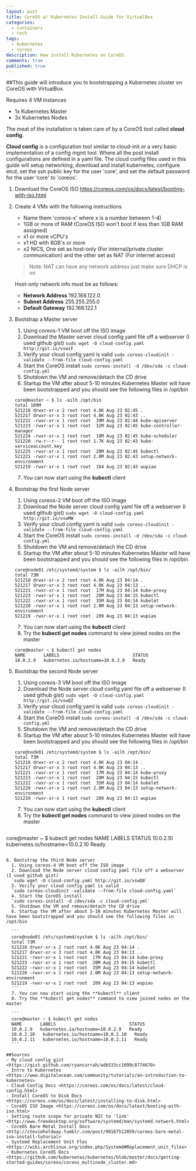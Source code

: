 ```yaml
---
layout: post
title: CoreOS w/ Kubernetes Install Guide for VirtualBox
categories: 
  - containers
  - tech
tags: 
  - kubernetes
  - coreos
description: How install Kubernetes on CoreOS.
comments: true
published: true
---
```



##This guide will introduce you to bootstrapping a Kubernetes cluster on CoreOS with VirtualBox.
 
Requires 4 VM Instances

- 1x Kubernetes Master
- 3x Kubernetes Nodes

The meat of the installation is taken care of by a CoreOS tool called **cloud config**.

**Cloud config** is a configuration tool similar to cloud-init or a very basic implementation of a config mgmt tool.  Where all the post install configurations are defined in a yaml file. The cloud config files used in this guide will setup networking, download and install kubernetes, configure etcd, set the ssh public key for the user 'core', and set the default password for the user 'core' to 'coreos'.

1. Download the CoreOS ISO <https://coreos.com/os/docs/latest/booting-with-iso.html>
 
2. Create 4 VMs with the following instructions

	- Name them 'coreos-x' where x is a number between 1-4)
	- 1GB or more of RAM (CoreOS ISO won't boot if less than 1GB RAM assigned)
	- x1 or more vCPU's
	- x1 HD with 8GB's or more
	- x2 NICS, One set as host-only (For internal/private cluster communication) and the other set as NAT (For internet access)

	> Note: 
	> NAT can have any network address just make sure DHCP is on

	Host-only network info must be as follows:
	
	- **Network Address** 192.168.122.0
	- **Subnet Address** 255.255.255.0
	- **Default Gateway** 192.168.122.1

3. Bootstrap a Master server

	1. Using coreos-1 VM boot off the ISO image
	2. Download the Master server cloud config yaml file off a webserver (I used github gist)
	`sudo wget -O cloud-config.yaml http://git.io/vswiF`
	3. Verify your cloud config yaml is valid
	`sudo coreos-cloudinit -validate --from-file cloud-config.yaml`
	4. Start the CoreOS install
	`sudo coreos-install -d /dev/sda -c cloud-config.yml`
	5. Shutdown the VM and remove/detach the CD drive
    6. Startup the VM after about 5-10 minutes Kubernetes Master will have been bootstrapped and you should see the following files in /opt/bin

    ~~~
    core@master ~ $ ls -ailh /opt/bin
    total 109M
    521218 drwxr-xr-x 2 root root 4.0K Aug 23 02:45 .
    521217 drwxr-xr-x 3 root root 4.0K Aug 23 02:43 ..
    521222 -rwxr-xr-x 1 root root  39M Aug 23 02:44 kube-apiserver
    521223 -rwxr-xr-x 1 root root  32M Aug 23 02:45 kube-controller-manager
    521224 -rwxr-xr-x 1 root root  18M Aug 23 02:45 kube-scheduler
    521220 -rw-r--r-- 1 root root 1.7K Aug 23 02:43 kube-serviceaccount.key
    521225 -rwxr-xr-x 1 root root  20M Aug 23 02:45 kubectl
    521221 -rwxr-xr-x 1 root root 2.0M Aug 23 02:43 setup-network-environment
    521219 -rwxr-xr-x 1 root root  164 Aug 23 02:43 wupiao
    ~~~
    
    7. You can now start using the **kubectl** client

4. Bootstrap the first Node server
    1. Using coreos-2 VM boot off the ISO image
	2. Download the Node server cloud config yaml file off a webserver (I used github gist)
	`sudo wget -O cloud-config.yaml http://git.io/vswMW`
	3. Verify your cloud config yaml is valid
	`sudo coreos-cloudinit -validate --from-file cloud-config.yaml`
	4. Start the CoreOS install
	`sudo coreos-install -d /dev/sda -c cloud-config.yml`
	5. Shutdown the VM and remove/detach the CD drive
	6. Startup the VM after about 5-10 minutes Kubernetes Master will have been bootstrapped and you should see the following files in /opt/bin
	
    ```shell
    core@node01 /etc/systemd/system $ ls -ailh /opt/bin/
    total 73M
    521218 drwxr-xr-x 2 root root 4.0K Aug 23 04:14 .
    521217 drwxr-xr-x 3 root root 4.0K Aug 23 04:13 ..
    521221 -rwxr-xr-x 1 root root  17M Aug 23 04:14 kube-proxy
    521223 -rwxr-xr-x 1 root root  20M Aug 23 04:15 kubectl
    521222 -rwxr-xr-x 1 root root  35M Aug 23 04:14 kubelet
    521220 -rwxr-xr-x 1 root root 2.0M Aug 23 04:13 setup-network-environment
    521219 -rwxr-xr-x 1 root root  209 Aug 23 04:13 wupiao
    ```

    7. You can now start using the **kubectl** client
    8. Try the **kubectl get nodes** command to view joined nodes on the master

	```
    core@master ~ $ kubectl get nodes
    NAME       LABELS                            STATUS
    10.0.2.9   kubernetes.io/hostname=10.0.2.9   Ready
    ```
 
5. Bootstrap the second Node server
    1. Using coreos-3 VM boot off the ISO image
    2. Download the Node server cloud config yaml file off a webserver (I used github gist)
    `sudo wget -O cloud-config.yaml http://git.io/vswQZ`
	3. Verify your cloud config yaml is valid
	`sudo coreos-cloudinit -validate --from-file cloud-config.yaml`
	4. Start the CoreOS install
	`sudo coreos-install -d /dev/sda -c cloud-config.yml`
	5. Shutdown the VM and remove/detach the CD drive
	6. Startup the VM after about 5-10 minutes Kubernetes Master will have been bootstrapped and you should see the following files in /opt/bin
	```
    core@node01 /etc/systemd/system $ ls -ailh /opt/bin/
    total 73M
    521218 drwxr-xr-x 2 root root 4.0K Aug 23 04:14 .
    521217 drwxr-xr-x 3 root root 4.0K Aug 23 04:13 ..
    521221 -rwxr-xr-x 1 root root  17M Aug 23 04:14 kube-proxy
    521223 -rwxr-xr-x 1 root root  20M Aug 23 04:15 kubectl
    521222 -rwxr-xr-x 1 root root  35M Aug 23 04:14 kubelet
    521220 -rwxr-xr-x 1 root root 2.0M Aug 23 04:13 setup-network-environment
    521219 -rwxr-xr-x 1 root root  209 Aug 23 04:13 wupiao
   ```
   7. You can now start using the **kubectl** client
   8. Try the **kubectl get nodes** command to view joined nodes on the master
   ```
  core@master ~ $ kubectl get nodes
  NAME       LABELS                            STATUS
  10.0.2.10   kubernetes.io/hostname=10.0.2.10   Ready
  ```

6. Bootstrap the third Node server
	1. Using coreos-4 VM boot off the ISO image
	2. Download the Node server cloud config yaml file off a webserver (I used github gist)
	`sudo wget -O cloud-config.yaml http://git.io/vswQ8`
	3. Verify your cloud config yaml is valid
	`sudo coreos-cloudinit -validate --from-file cloud-config.yaml`
	4. Start the CoreOS install
	`sudo coreos-install -d /dev/sda -c cloud-config.yml`
	5. Shutdown the VM and remove/detach the CD drive
	6. Startup the VM after about 5-10 minutes Kubernetes Master will have been bootstrapped and you should see the following files in /opt/bin

	```
    core@node01 /etc/systemd/system $ ls -ailh /opt/bin/
    total 73M
    521218 drwxr-xr-x 2 root root 4.0K Aug 23 04:14 .
    521217 drwxr-xr-x 3 root root 4.0K Aug 23 04:13 ..
    521221 -rwxr-xr-x 1 root root  17M Aug 23 04:14 kube-proxy
    521223 -rwxr-xr-x 1 root root  20M Aug 23 04:15 kubectl
    521222 -rwxr-xr-x 1 root root  35M Aug 23 04:14 kubelet
    521220 -rwxr-xr-x 1 root root 2.0M Aug 23 04:13 setup-network-environment
    521219 -rwxr-xr-x 1 root root  209 Aug 23 04:13 wupiao
	```
	7. You can now start using the **kubectl** client
	8. Try the **kubectl get nodes** command to view joined nodes on the master         

	```	
	core@master ~ $ kubectl get nodes
    NAME       LABELS                            STATUS
    10.0.2.9   kubernetes.io/hostname=10.0.2.9   Ready
    10.0.2.10   kubernetes.io/hostname=10.0.2.10   Ready
    10.0.2.11   kubernetes.io/hostname=10.0.2.11   Ready
	```

##Sources
- My cloud config gist <https://gist.github.com/ryancurrah/adb533cc1099c8774670>
- Intro to Kubernetes <https://www.digitalocean.com/community/tutorials/an-introduction-to-kubernetes>
- Cloud Config Docs <https://coreos.com/os/docs/latest/cloud-config.html>
- Install CoreOS to Disk Docs <https://coreos.com/os/docs/latest/installing-to-disk.html>
- CoreOS ISO Image <https://coreos.com/os/docs/latest/booting-with-iso.html>
- Setting route scope for private NIC to 'link' <http://www.freedesktop.org/software/systemd/man/systemd.network.html>
- CoreOS Bare Metal Install Docs <http://stevieholdway.tumblr.com/post/90167512059/coreos-bare-metal-iso-install-tutorial>
- Systemd Replacement Unit Fles <https://wiki.archlinux.org/index.php/Systemd#Replacement_unit_files>
- Kubernetes CoreOS Docs <https://github.com/kubernetes/kubernetes/blob/master/docs/getting-started-guides/coreos/coreos_multinode_cluster.md>
